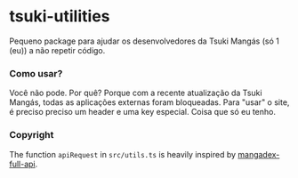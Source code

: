 # tsuki-utilities

Pequeno package para ajudar os desenvolvedores da Tsuki Mangás (só 1 (eu)) a não repetir código.

### Como usar?

Você não pode. Por quê? Porque com a recente atualização da Tsuki Mangás, todas as aplicações externas foram bloqueadas. Para "usar" o site, é preciso preciso um header e uma key especial. Coisa que só eu tenho.

### Copyright

The function <code>apiRequest</code> in <code>src/utils.ts</code> is heavily inspired by [mangadex-full-api](https://github.com/md-y/mangadex-full-api/blob/a26416010a3c2ab10a429a8c2da2cd2870898d80/src/util.js#L46).
